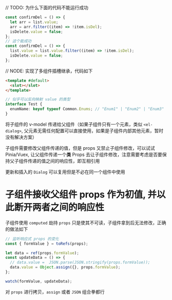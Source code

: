 // TODO: 为什么下面的代码不能运行成功

```ts
const confirmDel = () => {
  let arr = list.value;
  arr = arr.filter((item) => !item.isDel);
  isDelete.value = false;
};
// 这个能成功
const confirmDel = () => {
  list.value = list.value.filter((item) => !item.isDel);
  isDelete.value = false;
};
```

// NODE: 实现了多组件插槽继承，代码如下

```html
<template #default>
  <slot></slot>
</template>
```

```ts
// 似乎可以反向映射 value 的类型
interface Test {
  enumName: keyof typeof Common.Enums; // "Enum1" | "Enum2" | "Enum3"
}
```

将子组件的 v-model 传递给父组件（如果子组件只有一个元素，类似 `<el-dialog>`, 父元素无需任何配置可以直接使用，如果是子组件内部其他元素，暂时没有解决方案）

子组件需要修改父组件传递的值，但是 props 又禁止子组件修改，可以试试 Pinia/Vuex, 让父组件传递一个**类** Props 去让子组件修改，注意需要考虑是否要保持父子组件传递的值之间的响应性，即互相引用

更新和插入的 `Dialog` 可以复用但是不必在同一个组件中使用

# 子组件接收父组件 props 作为初值, 并以此断开两者之间的响应性

子组件使用 `computed` 劫持 `props` 只是使其不可读，子组件拿到后无法修改，正确的做法如下

```ts
// 监听响应式 props 的变化
const { formValue } = toRefs(props);

let data = ref(props.formValue);
const updateData = () => {
  // data.value =  JSON.parse(JSON.stringify(props.formValue));
  data.value = Object.assign({}, props.formValue);
};

watch(formValue, updateData);
```

对 `props` 进行拷贝，`assign` 或者 `JSON` 组合拳都行
